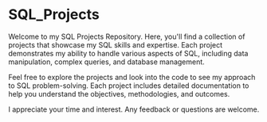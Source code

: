 # SQL_Projects

Welcome to my SQL Projects Repository. Here, you'll find a collection of projects that showcase my SQL skills and expertise. Each project demonstrates my ability to handle various aspects of SQL, including data manipulation, complex queries, and database management.

Feel free to explore the projects and look into the code to see my approach to SQL problem-solving. Each project includes detailed documentation to help you understand the objectives, methodologies, and outcomes.

I appreciate your time and interest. Any feedback or questions are welcome.
